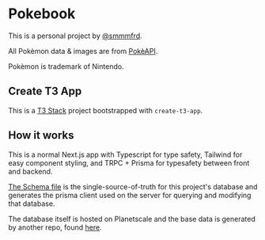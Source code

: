 # Pokebook

This is a personal project by [@smmmfrd](https://github.com/smmmfrd).

All Pokèmon data & images are from [PokèAPI](https://pokeapi.co/).

Pokèmon is trademark of Nintendo.

## Create T3 App

This is a [T3 Stack](https://create.t3.gg/) project bootstrapped with `create-t3-app`.

## How it works

This is a normal Next.js app with Typescript for type safety, Tailwind for easy component styling, and TRPC + Prisma for typesafety between front and backend.

[The Schema file](schema.prisma) is the single-source-of-truth for this project's database and generates the prisma client used on the server for querying and modifying that database.

The database itself is hosted on Planetscale and the base data is generated by another repo, found [here](https://github.com/smmmfrd/pokebook-dex).
